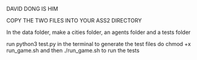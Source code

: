 DAVID DONG IS HIM

COPY THE TWO FILES INTO YOUR ASS2 DIRECTORY

In the data folder, make a cities folder, an agents folder and a tests folder

run python3 test.py in the terminal to generate the test files
do chmod +x run_game.sh and then ./run_game.sh to run the tests
